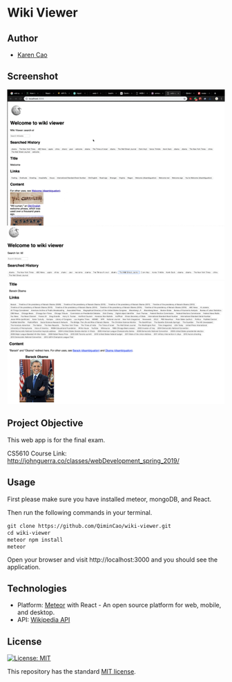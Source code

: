 # Wiki Viewer

## Author
- [Karen Cao](https://qimincao.github.io/HomePage_Karen/)

## Screenshot
![screenshot](public/wiki-viewer.gif)
![screenshot](public/page1.png)
![screenshot](public/page2.png)

## Project Objective

This web app is for the final exam.

CS5610 Course Link: http://johnguerra.co/classes/webDevelopment_spring_2019/ 

## Usage

First please make sure you have installed meteor, mongoDB, and React.

Then run the following commands in your terminal.

```
git clone https://github.com/QiminCao/wiki-viewer.git
cd wiki-viewer
meteor npm install
meteor
```
Open your browser and visit http://localhost:3000 and you should see the application.

## Technologies

- Platform: [Meteor](https://www.meteor.com/) with React - An open source platform for 
web, mobile, and desktop.
- API: [Wikipedia API](https://www.npmjs.com/package/node-wikipedia)

## License
[![License: MIT](https://img.shields.io/badge/License-MIT-yellow.svg)](https://opensource.org/licenses/MIT)

This repository has the standard [MIT license](https://opensource.org/licenses/MIT). 